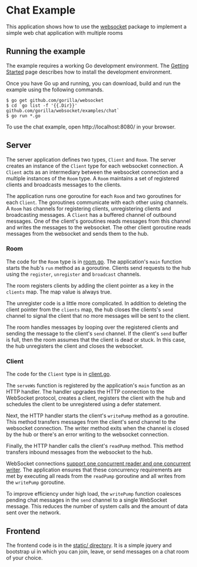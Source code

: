 # Chat Example

This application shows how to use the
[websocket](https://github.com/gorilla/websocket) package to implement a simple
web chat application with multiple rooms

## Running the example

The example requires a working Go development environment. The [Getting
Started](http://golang.org/doc/install) page describes how to install the
development environment.

Once you have Go up and running, you can download, build and run the example
using the following commands.

    $ go get github.com/gorilla/websocket
    $ cd `go list -f '{{.Dir}}' github.com/gorilla/websocket/examples/chat`
    $ go run *.go

To use the chat example, open http://localhost:8080/ in your browser.

## Server

The server application defines two types, `Client` and `Room`. The server
creates an instance of the `Client` type for each websocket connection. A
`Client` acts as an intermediary between the websocket connection and a multiple
instances of the `Room` type. A `Room` maintains a set of registered clients and
broadcasts messages to the clients.

The application runs one goroutine for each `Room` and two goroutines for each
`Client`. The goroutines communicate with each other using channels. A `Room`
has channels for registering clients, unregistering clients and broadcasting
messages. A `Client` has a buffered channel of outbound messages. One of the
client's goroutines reads messages from this channel and writes the messages to
the websocket. The other client goroutine reads messages from the websocket and
sends them to the hub.

### Room 

The code for the `Room` type is in
[room.go](https://github.com/ibraheemdev/go-chat/blob/master/room.go). 
The application's `main` function starts the hub's `run` method as a goroutine.
Clients send requests to the hub using the `register`, `unregister` and
`broadcast` channels.

The room registers clients by adding the client pointer as a key in the
`clients` map. The map value is always true.

The unregister code is a little more complicated. In addition to deleting the
client pointer from the `clients` map, the hub closes the clients's `send`
channel to signal the client that no more messages will be sent to the client.

The room handles messages by looping over the registered clients and sending the
message to the client's `send` channel. If the client's `send` buffer is full,
then the room assumes that the client is dead or stuck. In this case, the hub
unregisters the client and closes the websocket.

### Client

The code for the `Client` type is in [client.go](https://github.com/gorilla/websocket/blob/master/examples/chat/client.go).

The `serveWs` function is registered by the application's `main` function as
an HTTP handler. The handler upgrades the HTTP connection to the WebSocket
protocol, creates a client, registers the client with the hub and schedules the
client to be unregistered using a defer statement.

Next, the HTTP handler starts the client's `writePump` method as a goroutine.
This method transfers messages from the client's send channel to the websocket
connection. The writer method exits when the channel is closed by the hub or
there's an error writing to the websocket connection.

Finally, the HTTP handler calls the client's `readPump` method. This method
transfers inbound messages from the websocket to the hub.

WebSocket connections [support one concurrent reader and one concurrent
writer](https://godoc.org/github.com/gorilla/websocket#hdr-Concurrency). The
application ensures that these concurrency requirements are met by executing
all reads from the `readPump` goroutine and all writes from the `writePump`
goroutine.

To improve efficiency under high load, the `writePump` function coalesces
pending chat messages in the `send` channel to a single WebSocket message. This
reduces the number of system calls and the amount of data sent over the
network.

## Frontend

The frontend code is in the [static/ directory](https://github.com/gorilla/websocket/blob/master/examples/chat/home.html). It is a simple jquery and bootstrap ui in which you can join, leave, or send messages on a chat room of your choice.
